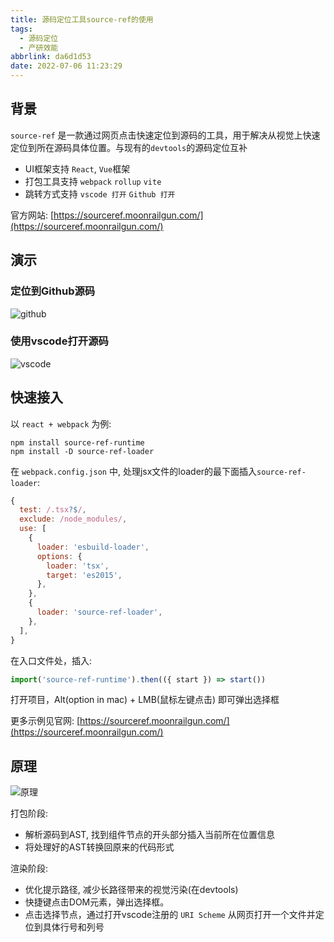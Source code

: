 ```yaml
---
title: 源码定位工具source-ref的使用
tags:
  - 源码定位
  - 产研效能
abbrlink: da6d1d53
date: 2022-07-06 11:23:29
---
```


## 背景

`source-ref` 是一款通过网页点击快速定位到源码的工具，用于解决从视觉上快速定位到所在源码具体位置。与现有的`devtools`的源码定位互补

- UI框架支持 `React`, `Vue`框架
- 打包工具支持 `webpack` `rollup` `vite`
- 跳转方式支持 `vscode 打开` `Github 打开`

官方网站: [https://sourceref.moonrailgun.com/](https://sourceref.moonrailgun.com/)

## 演示

### 定位到Github源码
![github](/images/sourceref/1.gif)


### 使用vscode打开源码
![vscode](/images/sourceref/2.gif)

## 快速接入

以 `react + webpack` 为例:
```
npm install source-ref-runtime
npm install -D source-ref-loader
```

在 `webpack.config.json` 中, 处理jsx文件的loader的最下面插入`source-ref-loader`:
```js
{
  test: /.tsx?$/,
  exclude: /node_modules/,
  use: [
    {
      loader: 'esbuild-loader',
      options: {
        loader: 'tsx',
        target: 'es2015',
      },
    },
    {
      loader: 'source-ref-loader',
    },
  ],
}
```

在入口文件处，插入:

```js
import('source-ref-runtime').then(({ start }) => start())
```

打开项目，Alt(option in mac) + LMB(鼠标左键点击) 即可弹出选择框

更多示例见官网: [https://sourceref.moonrailgun.com/](https://sourceref.moonrailgun.com/)

## 原理

![原理](/images/sourceref/3.excalidraw.svg)

打包阶段:
- 解析源码到AST, 找到组件节点的开头部分插入当前所在位置信息
- 将处理好的AST转换回原来的代码形式

渲染阶段:
- 优化提示路径, 减少长路径带来的视觉污染(在devtools)
- 快捷键点击DOM元素，弹出选择框。
- 点击选择节点，通过打开vscode注册的 `URI Scheme` 从网页打开一个文件并定位到具体行号和列号
